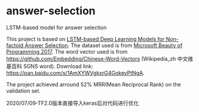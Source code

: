 # answer-selection
LSTM-based model for answer selection

This project is based on [LSTM-based Deep Learning Models for Non-factoid Answer Selection](https://arxiv.org/abs/1511.04108).
The dataset used is from [Microsoft Beauty of Programming 2017](http://studentclub.msra.cn/bop2017/rules/qualification).
The word vector used is from https://github.com/Embedding/Chinese-Word-Vectors (Wikipedia_zh 中文维基百科 SGNS word). Download link: https://pan.baidu.com/s/1AmXYWVgkxrG4GokevPtNgA.

The project achieved arround 52% MRR(Mean Reciprocal Rank) on the validation set.

2020/07/09-TF2.0版本直接导入keras后对代码进行优化